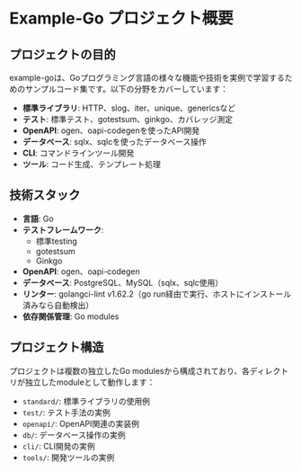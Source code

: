 # Example-Go プロジェクト概要

## プロジェクトの目的
example-goは、Goプログラミング言語の様々な機能や技術を実例で学習するためのサンプルコード集です。以下の分野をカバーしています：

- **標準ライブラリ**: HTTP、slog、iter、unique、genericsなど
- **テスト**: 標準テスト、gotestsum、ginkgo、カバレッジ測定
- **OpenAPI**: ogen、oapi-codegenを使ったAPI開発
- **データベース**: sqlx、sqlcを使ったデータベース操作
- **CLI**: コマンドラインツール開発
- **ツール**: コード生成、テンプレート処理

## 技術スタック
- **言語**: Go
- **テストフレームワーク**: 
  - 標準testing
  - gotestsum
  - Ginkgo
- **OpenAPI**: ogen、oapi-codegen
- **データベース**: PostgreSQL、MySQL（sqlx、sqlc使用）
- **リンター**: golangci-lint v1.62.2（go run経由で実行、ホストにインストール済みなら自動検出）
- **依存関係管理**: Go modules

## プロジェクト構造
プロジェクトは複数の独立したGo modulesから構成されており、各ディレクトリが独立したmoduleとして動作します：

- `standard/`: 標準ライブラリの使用例
- `test/`: テスト手法の実例
- `openapi/`: OpenAPI関連の実装例
- `db/`: データベース操作の実例
- `cli/`: CLI開発の実例
- `tools/`: 開発ツールの実例
